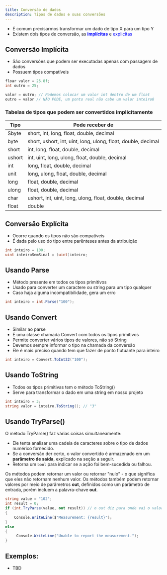 ```yaml
---
title: Conversão de dados
description: Tipos de dados e suas conversões
---
```


- É comum precisarmos transformar um dado de tipo X para um tipo Y
- Existem dois tipos de conversão, as <span style="color: blue"><b>implícitas</b></span> e <span style="color: blue">explicitas</span>

## Conversão Implícita

- São conversões que podem ser executadas apenas com passagem de dados
- Possuem tipos compatíveis

```csharp
floar valor = 25.8f;
int outro = 25;

valor = outro; // Podemos colocar um valor int dentro de um float
outro = valor // NÃO PODE, um ponto real não cabe um valor inteiro0
```

### Tabelas de tipos que podem ser convertidos implicitamente


| Tipo   | Pode receber de                                                                      |
| ------ | ------------------------------------------------------------------------------------ |
| Sbyte  | short, int, long, float, double, decimal                                             |
| byte   | short, ushort, int, uint, long, ulong, float, double, decimal                        |
| short  | int, long, float, double, decimal                                                    |
| ushort | int, uint, long, ulong, float, double, decimal                                       |
| int    | long, float, double, decimal                                                         |
| unit   | long, ulong, float, double, decimal                                                  |
| long   | float, double, decimal                                                               |
| ulong  | float, double, decimal                                                               |
| char   | ushort, int, uint, long, ulong, float, double, decimal                               |
| float  | double                                                                               |

## Conversão Explícita

- Ocorre quando os tipos não são compatíveis
- É dada pelo uso do tipo entre parênteses antes da atribuição

```csharp
int inteiro = 100;
uint inteiroSemSinal = (uint)inteiro;
```

## Usando Parse

- Método presente em todos os tipos primitivos
- Usado para converter um caractere ou string para um tipo qualquer
- Caso haja alguma incompatibilidade, gera um erro

```csharp
int inteiro = int.Parse("100");
```

## Usando Convert

- Similar ao parse
- É uma classe chamada Convert com todos os tipos primitivos
- Permite converter vários tipos de valores, não só String
- Devemos sempre informar o tipo na chamada da conversão
- Ele é mais preciso quando tem que fazer de ponto flutuante para inteiro

```csharp
int inteiro = Convert.ToInt32("100");
```

## Usando ToString

- Todos os tipos primitivas tem o método ToString()
- Serve para transformar o dado em uma string em nosso projeto

```csharp
int inteiro = 3;
string valor = inteiro.ToString(); // "3"
```

## Usando TryParse()

O método TryParse() faz várias coisas simultaneamente:

- Ele tenta analisar uma cadeia de caracteres sobre o tipo de dados numérico fornecido.
- Se a conversão der certo, o valor convertido é armazenado em um **parâmetro de saída**, explicado na seção a seguir.
- Retorna um `bool` para indicar se a ação foi bem-sucedida ou falhou.

Os métodos podem retornar um valor ou retornar "nulo" - o que significa que eles não retornam nenhum valor. Os métodos também podem retornar valores por meio de parâmetros __out__, definidos como um parâmetro de entrada, porém incluem a palavra-chave __out__.

```csharp
string value = "102"; 
int result = 0; 
if (int.TryParse(value, out result)) // o out diz para onde vai o valor
{ 
	Console.WriteLine($"Measurement: {result}");
} 
else 
{ 
     Console.WriteLine("Unable to report the measurement."); 
}

```

## Exemplos:

- TBD
